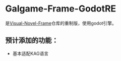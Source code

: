 # Galgame-Frame-GodotRE
是[Visual-Novel-Frame](https://github.com/FSF0912/Visual-Novel-Frame)仓库的重制版，使用godot引擎。

## 预计添加的功能：
- 基本适配KAG语言
